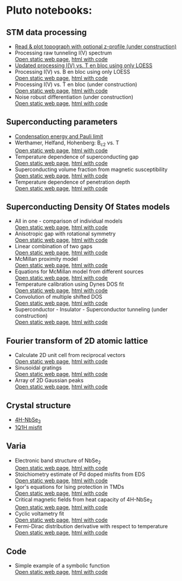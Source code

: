 # Pluto notebooks:

## STM data processing
- <a href="./STM/topo.html" target="_blank">Read & plot topograph with optional z-profile (under construction)</a>
- Processing raw tunneling I(V) spectrum \
  <a href="./STM/process_iv.html" target="_blank">Open static web page</a>, <a href="./STM/process_iv_code.html" target="_blank">html with code</a>
- <a href="./STM/en_bloc_loess.html" target="_blank">Updated processing I(V) vs. T en bloc using only LOESS </a>
- Processing I(V) vs. B en bloc using only LOESS \
  <a href="./STM/mag_dep.html" target="_blank">Open static web page</a>, <a href="./STM/mag_dep_code.html" target="_blank">html with code</a>
- Processing I(V) vs. T en bloc (under construction) \
  <a href="./STM/en_bloc.html" target="_blank">Open static web page</a>, <a href="./STM/en_bloc_code.html" target="_blank">html with code</a>
- Noise robust differentiation (under construction) \
  <a href="./STM/noise_robust.html" target="_blank">Open static web page</a>, <a href="./STM/noise_robust_code.html" target="_blank">html with code</a>

## Superconducting parameters
- <a href="./Superconductivity/condensation_energy.html" target="_blank">Condensation energy and Pauli limit</a>
- Werthamer, Helfand, Hohenberg: B<sub>c2</sub> vs. T \
  <a href="./Superconductivity/whh.html" target="_blank">Open static web page</a>, <a href="./Superconductivity/whh_code.html" target="_blank">html with code</a>
- Temperature dependence of superconducting gap \
  <a href="./Superconductivity/DelT.html" target="_blank">Open static web page</a>, <a href="./Superconductivity/DelT_code.html" target="_blank">html with code</a>
- Superconducting volume fraction from magnetic susceptibility \
  <a href="./Superconductivity/supervol.html" target="_blank">Open static web page</a>, <a href="./Superconductivity/supervol_code.html" target="_blank">html with code</a>
- Temperature dependence of penetration depth \
  <a href="./Superconductivity/London.html" target="_blank">Open static web page</a>, <a href="./Superconductivity/London_code.html" target="_blank">html with code</a>

## Superconducting Density Of States models
- All in one - comparison of individual models \
  <a href="./DOS/dos_fit.html" target="_blank">Open static web page</a>, <a href="./DOS/dos_fit_code.html" target="_blank">html with code</a>
- Anisotropic gap with rotational symmetry \
  <a href="./DOS/anisotropic_gap.html" target="_blank">Open static web page</a>, <a href="./DOS/anisotropic_gap_code.html" target="_blank">html with code</a>
- Linear combination of two gaps \
  <a href="./DOS/two_gaps.html" target="_blank">Open static web page</a>, <a href="./DOS/two_gaps_code.html" target="_blank">html with code</a>
- McMillan proximity model \
  <a href="./DOS/McMillan.html" target="_blank">Open static web page</a>, <a href="./DOS/McMillan_code.html" target="_blank">html with code</a>
- Equations for McMillan model from different sources \
  <a href="./DOS/equations.html" target="_blank">Open static web page</a>, <a href="./DOS/equations_code.html" target="_blank">html with code</a>
- Temperature calibration using Dynes DOS fit \
  <a href="./DOS/calib_temp.html" target="_blank">Open static web page</a>, <a href="./DOS/calib_temp_code.html" target="_blank">html with code</a>
- Convolution of multiple shifted DOS \
  <a href="./DOS/multi_convol.html" target="_blank">Open static web page</a>, <a href="./DOS/multi_convol_code.html" target="_blank">html with code</a>
- Superconductor - Insulator - Superconductor tunneling (under construction) \
  <a href="./DOS/SIS.html" target="_blank">Open static web page</a>, <a href="./DOS/SIS_code.html" target="_blank">html with code</a>
  
## Fourier transform of 2D atomic lattice
- Calculate 2D unit cell from reciprocal vectors \
  <a href="./Fourier/fft_lattice.html" target="_blank">Open static web page</a>, <a href="./Fourier/fft_lattice_code.html" target="_blank">html with code</a>
- Sinusoidal gratings \
  <a href="./Fourier/sin_Fourier.html" target="_blank">Open static web page</a>, <a href="./Fourier/sin_Fourier_code.html" target="_blank">html with code</a>
- Array of 2D Gaussian peaks \
  <a href="./Fourier/Gauss_lattice.html" target="_blank">Open static web page</a>, <a href="./Fourier/Gauss_lattice_code.html" target="_blank">html with code</a>

## Crystal structure
- <a href="./Crystallography/XRD_4H.html" target="_blank">4H-NbSe<sub>2</sub></a>
- <a href="./Crystallography/XRD1q1h.html" target="_blank">1Q1H misfit</a>

## Varia
- Electronic band structure of NbSe<sub>2</sub> \
  <a href="./Varia/NbSe2_bands.html" target="_blank">Open static web page</a>, <a href="./Varia/NbSe2_bands_code.html" target="_blank">html with code</a>
- Stoichiometry estimate of Pd doped misfits from EDS \
  <a href="./Varia/Pd_doping.html" target="_blank">Open static web page</a>, <a href="./Varia/Pd_doping_code.html" target="_blank">html with code</a>
- Igor's equations for Ising protection in TMDs \
  <a href="./Varia/igor.html" target="_blank">Open static web page</a>, <a href="./Varia/igor_code.html" target="_blank">html with code</a>
- Critical magnetic fields from heat capacity of 4H-NbSe<sub>2</sub> \
  <a href="./Varia/heat_capacity.html" target="_blank">Open static web page</a>, <a href="./Varia/heat_capacity_code.html" target="_blank">html with code</a>
- Cyclic voltametry fit \
  <a href="./Varia/twinpeaks.html" target="_blank">Open static web page</a>, <a href="./Varia/twinpeaks_code.html" target="_blank">html with code</a>
- Fermi-Dirac distribution derivative with respect to temperature \
  <a href="./Varia/dfdT.html" target="_blank">Open static web page</a>, <a href="./Varia/dfdT_code.html" target="_blank">html with code</a>

## Code
- Simple example of a symbolic function \
  <a href="./Code/symbolic_example.html" target="_blank">Open static web page</a>, <a href="./Code/symbolic_example_code.html" target="_blank">html with code</a>
